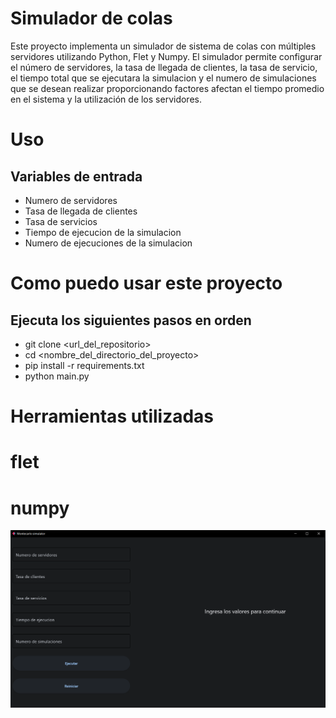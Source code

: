 # Simulador de colas

Este proyecto implementa un simulador de sistema de colas con múltiples servidores utilizando Python, Flet y Numpy. El simulador permite configurar el número de servidores, la tasa de llegada de clientes, la tasa de servicio, el tiempo total que se ejecutara la simulacion y el numero de simulaciones que se desean realizar proporcionando factores afectan el tiempo promedio en el sistema y la utilización de los servidores.

# Uso

## Variables de entrada
 - Numero de servidores
 - Tasa de llegada de clientes
 - Tasa de servicios
 - Tiempo de ejecucion de la simulacion
 - Numero de ejecuciones de la simulacion

 # Como puedo usar este proyecto

 ## Ejecuta los siguientes pasos en orden

- git clone <url_del_repositorio>
- cd <nombre_del_directorio_del_proyecto>
- pip install -r requirements.txt
- python main.py


# Herramientas utilizadas

# flet
# numpy

![alt text](image.png)